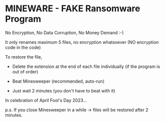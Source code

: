 # MINEWARE - FAKE Ransomware Program

No Encryption, No Data Corruption, No Money Demand :-)

It only renames maximum 5 files, no encryption whatsoever (NO encryption code in the code)

To restore the file,

* Delete the extension at the end of each file individually (if the program is out of order)

* Beat Minesweeper (recommended, auto-run)

* Just wait 2 minutes (you don't have to beat with it)

In celebration of April Fool's Day 2023...

p.s. If you close Minesweeper in a while -> files will be restored after 2 minutes.
